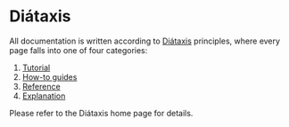 # Diátaxis

All documentation is written according to [Diátaxis](https://diataxis.fr/) principles,
where every page falls into one of four categories:

1. [Tutorial](https://diataxis.fr/tutorials/)
2. [How-to guides](https://diataxis.fr/how-to-guides/)
3. [Reference](https://diataxis.fr/reference/)
4. [Explanation](https://diataxis.fr/explanation/)

Please refer to the Diátaxis home page for details.
